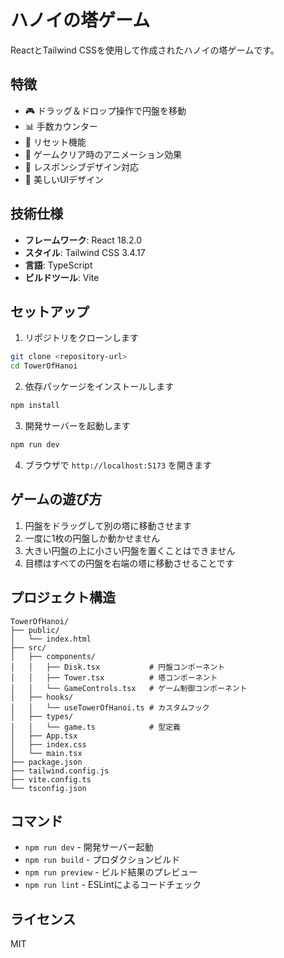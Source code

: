 # ハノイの塔ゲーム

ReactとTailwind CSSを使用して作成されたハノイの塔ゲームです。

## 特徴

- 🎮 ドラッグ＆ドロップ操作で円盤を移動
- 📊 手数カウンター
- 🔄 リセット機能
- 🎉 ゲームクリア時のアニメーション効果
- 📱 レスポンシブデザイン対応
- 🎨 美しいUIデザイン

## 技術仕様

- **フレームワーク**: React 18.2.0
- **スタイル**: Tailwind CSS 3.4.17
- **言語**: TypeScript
- **ビルドツール**: Vite

## セットアップ

1. リポジトリをクローンします
```bash
git clone <repository-url>
cd TowerOfHanoi
```

2. 依存パッケージをインストールします
```bash
npm install
```

3. 開発サーバーを起動します
```bash
npm run dev
```

4. ブラウザで `http://localhost:5173` を開きます

## ゲームの遊び方

1. 円盤をドラッグして別の塔に移動させます
2. 一度に1枚の円盤しか動かせません
3. 大きい円盤の上に小さい円盤を置くことはできません
4. 目標はすべての円盤を右端の塔に移動させることです

## プロジェクト構造

```
TowerOfHanoi/
├── public/
│   └── index.html
├── src/
│   ├── components/
│   │   ├── Disk.tsx           # 円盤コンポーネント
│   │   ├── Tower.tsx          # 塔コンポーネント
│   │   └── GameControls.tsx   # ゲーム制御コンポーネント
│   ├── hooks/
│   │   └── useTowerOfHanoi.ts # カスタムフック
│   ├── types/
│   │   └── game.ts            # 型定義
│   ├── App.tsx
│   ├── index.css
│   └── main.tsx
├── package.json
├── tailwind.config.js
├── vite.config.ts
└── tsconfig.json
```

## コマンド

- `npm run dev` - 開発サーバー起動
- `npm run build` - プロダクションビルド
- `npm run preview` - ビルド結果のプレビュー
- `npm run lint` - ESLintによるコードチェック

## ライセンス

MIT